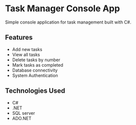 # Task Manager Console App

Simple console application for task management built with C#.

## Features
- Add new tasks
- View all tasks  
- Delete tasks by number
- Mark tasks as completed
- Database connectivity
- System Authentication

## Technologies Used
- C# 
- .NET
- SQL server
- ADO.NET
